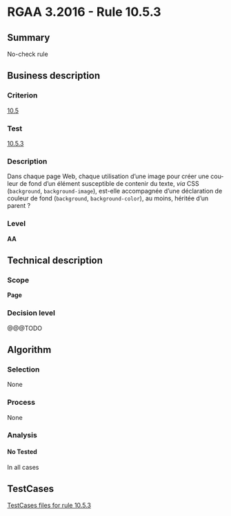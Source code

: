 # RGAA 3.2016 - Rule 10.5.3

## Summary
No-check rule


## Business description

### Criterion
[10.5](http://references.modernisation.gouv.fr/rgaa-accessibilite/2016/criteres.html#crit-10-5)

### Test
[10.5.3](http://references.modernisation.gouv.fr/rgaa-accessibilite/2016/criteres.html#test-10-5-3)

### Description
<div lang="fr">Dans chaque page Web, chaque utilisation d&#x2019;une image pour cr&#xE9;er une couleur de fond d&#x2019;un &#xE9;l&#xE9;ment susceptible de contenir du texte, <i>via</i> CSS (<code lang="en">background</code>, <code lang="en">background-image</code>), est-elle accompagn&#xE9;e d&#x2019;une d&#xE9;claration de couleur de fond (<code lang="en">background</code>, <code lang="en">background-color</code>), au moins, h&#xE9;rit&#xE9;e d&#x2019;un parent&nbsp;?</div>

### Level
**AA**


## Technical description

### Scope
**Page**

### Decision level
@@@TODO


## Algorithm

### Selection
None

### Process
None

### Analysis

#### No Tested
In all cases


##  TestCases

[TestCases files for rule 10.5.3](https://github.com/Asqatasun/Asqatasun/tree/develop/rules/rules-rgaa3.2016/src/test/resources/testcases/rgaa32016/Rgaa32016Rule100503/)


